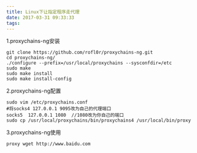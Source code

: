 ```yaml
---
title: Linux下让指定程序走代理
date: 2017-03-31 09:33:33
tags:
---
```


1.proxychains-ng安装

```shell
git clone https://github.com/rofl0r/proxychains-ng.git
cd proxychains-ng/
./configure --prefix=/usr/local/proxychains --sysconfdir=/etc
sudo make 
sudo make install
sudo make install-config
```
2.proxychains-ng配置
```shell
sudo vim /etc/proxychains.conf
#将socks4 127.0.0.1 9095改为自己的代理端口
socks5  127.0.0.1 1080  //1080改为你自己的端口
sudo cp /usr/local/proxychains/bin/proxychains4 /usr/local/bin/proxy
```
3.proxychains-ng使用
```shell
proxy wget http://www.baidu.com
```